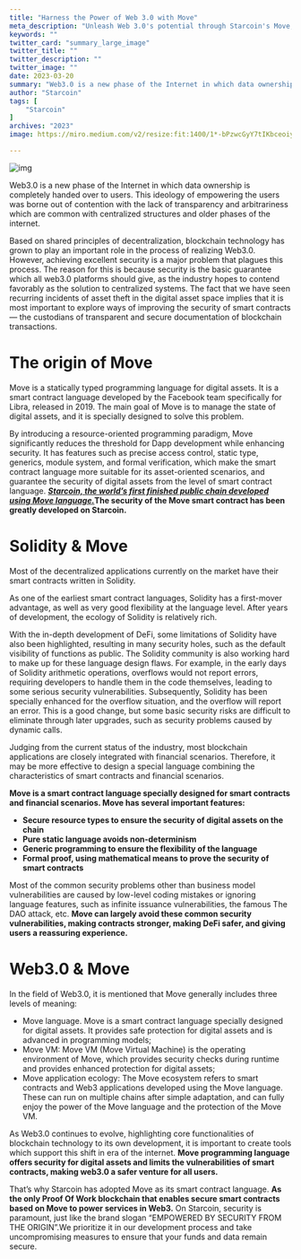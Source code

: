 ```yaml
---
title: "Harness the Power of Web 3.0 with Move"
meta_description: "Unleash Web 3.0's potential through Starcoin's Move, optimizing blockchain for decentralized applications."
keywords: ""
twitter_card: "summary_large_image"
twitter_title: ""
twitter_description: ""
twitter_image: ""
date: 2023-03-20
summary: "Web3.0 is a new phase of the Internet in which data ownership is completely handed over to users. This ideology of empowering the users was borne out of contention with the lack of transparency and..."
author: "Starcoin"
tags: [
    "Starcoin"
]
archives: "2023"
image: https://miro.medium.com/v2/resize:fit:1400/1*-bPzwcGyY7tIKbceoiyz-w.png

---
```


![img](https://miro.medium.com/v2/resize:fit:1400/1*-bPzwcGyY7tIKbceoiyz-w.png)

Web3.0 is a new phase of the Internet in which data ownership is completely handed over to users. This ideology of empowering the users was borne out of contention with the lack of transparency and arbitrariness which are common with centralized structures and older phases of the internet.

Based on shared principles of decentralization, blockchain technology has grown to play an important role in the process of realizing Web3.0. However, achieving excellent security is a major problem that plagues this process. The reason for this is because security is the basic guarantee which all web3.0 platforms should give, as the industry hopes to contend favorably as the solution to centralized systems. The fact that we have seen recurring incidents of asset theft in the digital asset space implies that it is most important to explore ways of improving the security of smart contracts — the custodians of transparent and secure documentation of blockchain transactions.

# The origin of Move

Move is a statically typed programming language for digital assets. It is a smart contract language developed by the Facebook team specifically for Libra, released in 2019. The main goal of Move is to manage the state of digital assets, and it is specially designed to solve this problem.

By introducing a resource-oriented programming paradigm, Move significantly reduces the threshold for Dapp development while enhancing security. It has features such as precise access control, static type, generics, module system, and formal verification, which make the smart contract language more suitable for its asset-oriented scenarios, and guarantee the security of digital assets from the level of smart contract language. [***Starcoin, the world’s first finished public chain developed using Move language.***](https://www.bloomberg.com/press-releases/2021-09-22/westar-launches-first-permissionless-public-chain-starcoin)**The security of the Move smart contract has been greatly developed on Starcoin.**

# Solidity & Move

Most of the decentralized applications currently on the market have their smart contracts written in Solidity.

As one of the earliest smart contract languages, Solidity has a first-mover advantage, as well as very good flexibility at the language level. After years of development, the ecology of Solidity is relatively rich.

With the in-depth development of DeFi, some limitations of Solidity have also been highlighted, resulting in many security holes, such as the default visibility of functions as public. The Solidity community is also working hard to make up for these language design flaws. For example, in the early days of Solidity arithmetic operations, overflows would not report errors, requiring developers to handle them in the code themselves, leading to some serious security vulnerabilities. Subsequently, Solidity has been specially enhanced for the overflow situation, and the overflow will report an error. This is a good change, but some basic security risks are difficult to eliminate through later upgrades, such as security problems caused by dynamic calls.

Judging from the current status of the industry, most blockchain applications are closely integrated with financial scenarios. Therefore, it may be more effective to design a special language combining the characteristics of smart contracts and financial scenarios.

**Move is a smart contract language specially designed for smart contracts and financial scenarios. Move has several important features:**

- **Secure resource types to ensure the security of digital assets on the chain**
- **Pure static language avoids non-determinism**
- **Generic programming to ensure the flexibility of the language**
- **Formal proof, using mathematical means to prove the security of smart contracts**

Most of the common security problems other than business model vulnerabilities are caused by low-level coding mistakes or ignoring language features, such as infinite issuance vulnerabilities, the famous The DAO attack, etc. **Move can largely avoid these common security vulnerabilities, making contracts stronger, making DeFi safer, and giving users a reassuring experience.**

# Web3.0 & Move

In the field of Web3.0, it is mentioned that Move generally includes three levels of meaning:

- Move language. Move is a smart contract language specially designed for digital assets. It provides safe protection for digital assets and is advanced in programming models;
- Move VM: Move VM (Move Virtual Machine) is the operating environment of Move, which provides security checks during runtime and provides enhanced protection for digital assets;
- Move application ecology: The Move ecosystem refers to smart contracts and Web3 applications developed using the Move language. These can run on multiple chains after simple adaptation, and can fully enjoy the power of the Move language and the protection of the Move VM.

As Web3.0 continues to evolve, highlighting core functionalities of blockchain technology to its own development, it is important to create tools which support this shift in era of the internet. **Move programming language offers security for digital assets and limits the vulnerabilities of smart contracts, making web3.0 a safer venture for all users.**

That’s why Starcoin has adopted Move as its smart contract language. **As the only Proof Of Work blockchain that enables secure smart contracts based on Move to power services in Web3.** On Starcoin, security is paramount, just like the brand slogan “EMPOWERED BY SECURITY FROM THE ORIGIN”.We prioritize it in our development process and take uncompromising measures to ensure that your funds and data remain secure.
